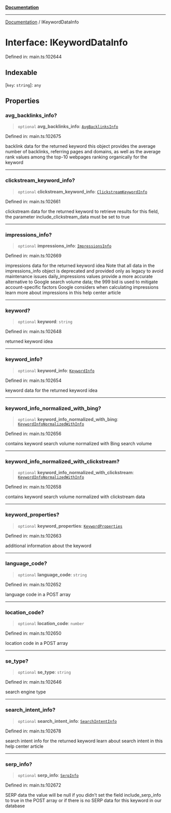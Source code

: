 [**Documentation**](../README.md)

***

[Documentation](../README.md) / IKeywordDataInfo

# Interface: IKeywordDataInfo

Defined in: main.ts:102644

## Indexable

\[`key`: `string`\]: `any`

## Properties

### avg\_backlinks\_info?

> `optional` **avg\_backlinks\_info**: [`AvgBacklinksInfo`](../classes/AvgBacklinksInfo.md)

Defined in: main.ts:102675

backlink data for the returned keyword
this object provides the average number of backlinks, referring pages and domains, as well as the average rank values among the top-10 webpages ranking organically for the keyword

***

### clickstream\_keyword\_info?

> `optional` **clickstream\_keyword\_info**: [`ClickstreamKeywordInfo`](../classes/ClickstreamKeywordInfo.md)

Defined in: main.ts:102661

clickstream data for the returned keyword
to retrieve results for this field, the parameter include_clickstream_data must be set to true

***

### impressions\_info?

> `optional` **impressions\_info**: [`ImpressionsInfo`](../classes/ImpressionsInfo.md)

Defined in: main.ts:102669

impressions data for the returned keyword idea
Note that all data in the impressions_info object is deprecated and provided only as legacy to avoid maintenance issues
daily_impressions values provide a more accurate alternative to Google search volume data;
the 999 bid is used to mitigate account-specific factors Google considers when calculating impressions
learn more about impressions in this help center article

***

### keyword?

> `optional` **keyword**: `string`

Defined in: main.ts:102648

returned keyword idea

***

### keyword\_info?

> `optional` **keyword\_info**: [`KeywordInfo`](../classes/KeywordInfo.md)

Defined in: main.ts:102654

keyword data for the returned keyword idea

***

### keyword\_info\_normalized\_with\_bing?

> `optional` **keyword\_info\_normalized\_with\_bing**: [`KeywordInfoNormalizedWithInfo`](../classes/KeywordInfoNormalizedWithInfo.md)

Defined in: main.ts:102656

contains keyword search volume normalized with Bing search volume

***

### keyword\_info\_normalized\_with\_clickstream?

> `optional` **keyword\_info\_normalized\_with\_clickstream**: [`KeywordInfoNormalizedWithInfo`](../classes/KeywordInfoNormalizedWithInfo.md)

Defined in: main.ts:102658

contains keyword search volume normalized with clickstream data

***

### keyword\_properties?

> `optional` **keyword\_properties**: [`KeywordProperties`](../classes/KeywordProperties.md)

Defined in: main.ts:102663

additional information about the keyword

***

### language\_code?

> `optional` **language\_code**: `string`

Defined in: main.ts:102652

language code in a POST array

***

### location\_code?

> `optional` **location\_code**: `number`

Defined in: main.ts:102650

location code in a POST array

***

### se\_type?

> `optional` **se\_type**: `string`

Defined in: main.ts:102646

search engine type

***

### search\_intent\_info?

> `optional` **search\_intent\_info**: [`SearchIntentInfo`](../classes/SearchIntentInfo.md)

Defined in: main.ts:102678

search intent info for the returned keyword
learn about search intent in this help center article

***

### serp\_info?

> `optional` **serp\_info**: [`SerpInfo`](../classes/SerpInfo.md)

Defined in: main.ts:102672

SERP data
the value will be null if you didn’t set the field include_serp_info to true in the POST array or if there is no SERP data for this keyword in our database
